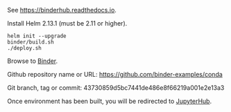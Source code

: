 
See https://binderhub.readthedocs.io.

Install Helm 2.13.1 (must be 2.11 or higher).

```
helm init --upgrade
binder/build.sh
./deploy.sh
```

Browse to [Binder](http://binder.examples.svc.cluster.local).

Github repository name or URL: https://github.com/binder-examples/conda

Git branch, tag or commit: 43730859d5bc7441de486e8f66219a001e2e13a3

Once environment has been built, you will be redirected to 
[JupyterHub](http://proxy-public.examples.svc.cluster.local).
